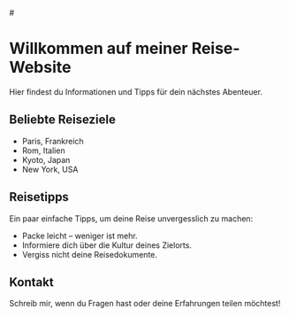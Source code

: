 #<!DOCTYPE html>
<html lang="de">
<head>
<meta charset="UTF-8" />
<title>Meine Reise-Website</title>
</head>
<body>

<h1>Willkommen auf meiner Reise-Website</h1>

<p>Hier findest du Informationen und Tipps für dein nächstes Abenteuer.</p>

<h2>Beliebte Reiseziele</h2>
<ul>
  <li>Paris, Frankreich</li>
  <li>Rom, Italien</li>
  <li>Kyoto, Japan</li>
  <li>New York, USA</li>
</ul>

<h2>Reisetipps</h2>
<p>Ein paar einfache Tipps, um deine Reise unvergesslich zu machen:</p>
<ul>
  <li>Packe leicht – weniger ist mehr.</li>
  <li>Informiere dich über die Kultur deines Zielorts.</li>
  <li>Vergiss nicht deine Reisedokumente.</li>
</ul>

<h2>Kontakt</h2>
<p>Schreib mir, wenn du Fragen hast oder deine Erfahrungen teilen möchtest!</p>

</body>
</html>
